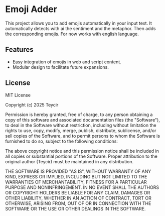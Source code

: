 # Emoji Adder

This project allows you to add emojis automatically in your input text. 
It automatically detects with ai the sentiment and the metaphor.
Then adds the corresponding emojis.
For now works with english language. 

## Features
- Easy integration of emojis in web and script content.
- Modular design to facilitate future expansions.

## License
MIT License

Copyright (c) 2025 Teycir

Permission is hereby granted, free of charge, to any person obtaining a copy
of this software and associated documentation files (the "Software"), to deal
in the Software without restriction, including without limitation the rights
to use, copy, modify, merge, publish, distribute, sublicense, and/or sell
copies of the Software, and to permit persons to whom the Software is
furnished to do so, subject to the following conditions:

The above copyright notice and this permission notice shall be included in all
copies or substantial portions of the Software. Proper attribution to the original
author (Teycir) must be maintained in any distribution.

THE SOFTWARE IS PROVIDED "AS IS", WITHOUT WARRANTY OF ANY KIND, EXPRESS OR
IMPLIED, INCLUDING BUT NOT LIMITED TO THE WARRANTIES OF MERCHANTABILITY,
FITNESS FOR A PARTICULAR PURPOSE AND NONINFRINGEMENT. IN NO EVENT SHALL THE
AUTHORS OR COPYRIGHT HOLDERS BE LIABLE FOR ANY CLAIM, DAMAGES OR OTHER
LIABILITY, WHETHER IN AN ACTION OF CONTRACT, TORT OR OTHERWISE, ARISING FROM,
OUT OF OR IN CONNECTION WITH THE SOFTWARE OR THE USE OR OTHER DEALINGS IN THE
SOFTWARE.
